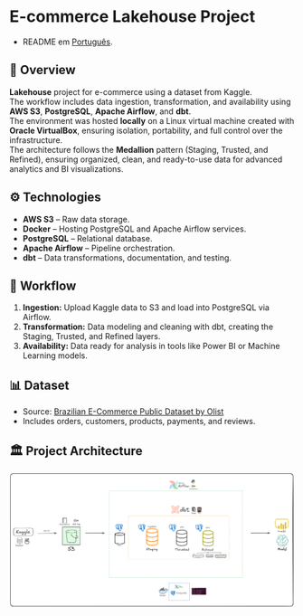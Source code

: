 # E-commerce Lakehouse Project

- README em [Português](README.pt-br.md).

## 📌 Overview

**Lakehouse** project for e-commerce using a dataset from Kaggle.  
The workflow includes data ingestion, transformation, and availability using **AWS S3**, **PostgreSQL**, **Apache Airflow**, and **dbt**.  
The environment was hosted **locally** on a Linux virtual machine created with **Oracle VirtualBox**, ensuring isolation, portability, and full control over the infrastructure.  
The architecture follows the **Medallion** pattern (Staging, Trusted, and Refined), ensuring organized, clean, and ready-to-use data for advanced analytics and BI visualizations.

## ⚙️ Technologies

- **AWS S3** – Raw data storage.
- **Docker** – Hosting PostgreSQL and Apache Airflow services.
- **PostgreSQL** – Relational database.
- **Apache Airflow** – Pipeline orchestration.
- **dbt** – Data transformations, documentation, and testing.

## 🚀 Workflow

1. **Ingestion:** Upload Kaggle data to S3 and load into PostgreSQL via Airflow.
2. **Transformation:** Data modeling and cleaning with dbt, creating the Staging, Trusted, and Refined layers.
3. **Availability:** Data ready for analysis in tools like Power BI or Machine Learning models.

## 📊 Dataset

- Source: [Brazilian E-Commerce Public Dataset by Olist](https://www.kaggle.com/datasets/olistbr/brazilian-ecommerce/)
- Includes orders, customers, products, payments, and reviews.

## 🏛️ Project Architecture

![Project Architecture](assets/excalidraw_image.png)

